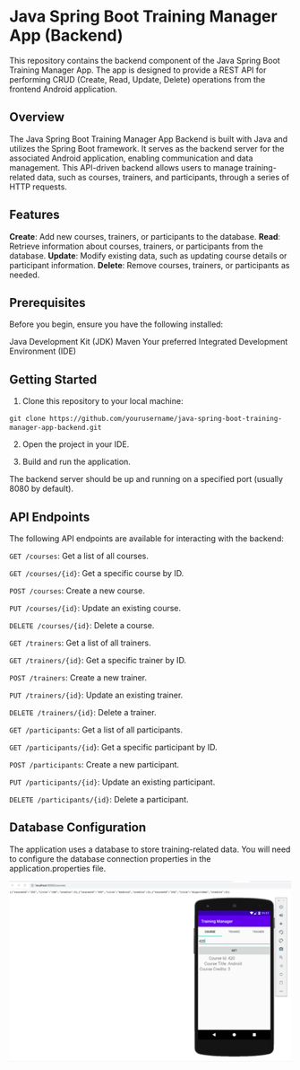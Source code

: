 # Java Spring Boot Training Manager App (Backend)

This repository contains the backend component of the Java Spring Boot Training Manager App. The app is designed to provide a REST API for performing CRUD (Create, Read, Update, Delete) operations from the frontend Android application.

## Overview
The Java Spring Boot Training Manager App Backend is built with Java and utilizes the Spring Boot framework. It serves as the backend server for the associated Android application, enabling communication and data management. This API-driven backend allows users to manage training-related data, such as courses, trainers, and participants, through a series of HTTP requests.

## Features
**Create**: Add new courses, trainers, or participants to the database.
**Read**: Retrieve information about courses, trainers, or participants from the database.
**Update**: Modify existing data, such as updating course details or participant information.
**Delete**: Remove courses, trainers, or participants as needed.

## Prerequisites
Before you begin, ensure you have the following installed:

Java Development Kit (JDK)
Maven
Your preferred Integrated Development Environment (IDE)

## Getting Started
1. Clone this repository to your local machine:

```
git clone https://github.com/yourusername/java-spring-boot-training-manager-app-backend.git
```
2. Open the project in your IDE.

3. Build and run the application.

The backend server should be up and running on a specified port (usually 8080 by default).

##  API Endpoints
The following API endpoints are available for interacting with the backend:

`GET /courses`: Get a list of all courses.

`GET /courses/{id}`: Get a specific course by ID.

`POST /courses`: Create a new course.

`PUT /courses/{id}`: Update an existing course.

`DELETE /courses/{id}`: Delete a course.

`GET /trainers`: Get a list of all trainers.

`GET /trainers/{id}`: Get a specific trainer by ID.

`POST /trainers`: Create a new trainer.

`PUT /trainers/{id}`: Update an existing trainer.

`DELETE /trainers/{id}`: Delete a trainer.

`GET /participants`: Get a list of all participants.

`GET /participants/{id`}: Get a specific participant by ID.

`POST /participants`: Create a new participant.

`PUT /participants/{id}`: Update an existing participant.

`DELETE /participants/{id}`: Delete a participant.

##  Database Configuration
The application uses a database to store training-related data. You will need to configure the database connection properties in the application.properties file.
 
 ![screenshoot1](images/screenshot1.png)
